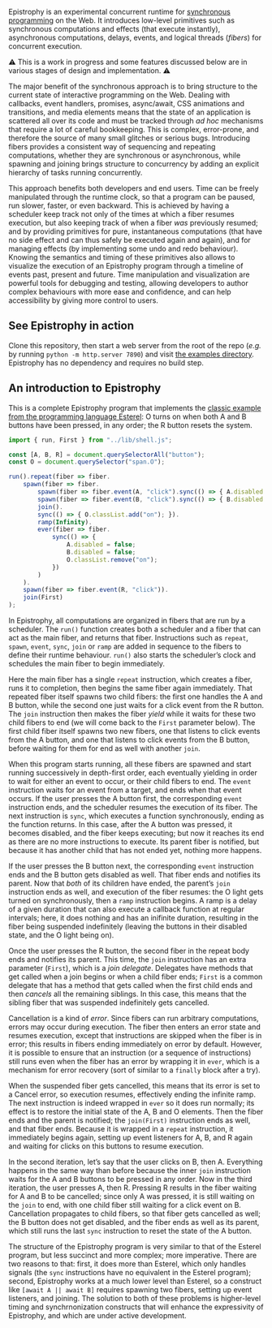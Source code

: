 Epistrophy is an experimental concurrent runtime for [synchronous
programming](https://en.wikipedia.org/wiki/Synchronous_programming_language)
on the Web. It introduces low-level primitives such as synchronous computations
and effects (that execute instantly), asynchronous computations, delays,
events, and logical threads (_fibers_) for concurrent execution.

⚠️ This is a work in progress and some features discussed below are in various
stages of design and implementation. ⚠️

The major benefit of the synchronous approach is to bring structure to
the current state of interactive programming on the Web. Dealing with callbacks,
event handlers, promises, async/await, CSS animations and transitions, and media
elements means that the state of an application is scattered all over its code
and must be tracked through _ad hoc_ mechanisms that require a lot of careful
bookkeeping. This is complex, error-prone, and therefore the source of many
small glitches or serious bugs. Introducing fibers provides a consistent way of
sequencing and repeating computations, whether they are synchronous or
asynchronous, while spawning and joining brings structure to concurrency by
adding an explicit hierarchy of tasks running concurrently.

This approach benefits both developers and end users. Time can be freely
manipulated through the runtime clock, so that a program can be paused, run
slower, faster, or even backward. This is achieved by having a scheduler keep
track not only of the times at which a fiber resumes execution, but also
keeping track of when a fiber _was_ previously resumed; and by providing
primitives for pure, instantaneous computations (that have no side effect and
can thus safely be executed again and again), and for managing effects (by
implementing some undo and redo behaviour). Knowing the semantics and timing of
these primitives also allows to visualize the execution of an Epistrophy
program through a timeline of events past, present and future. Time
manipulation and visualization are powerful tools for debugging and testing,
allowing developers to author complex behaviours with more ease and confidence,
and can help accessibility by giving more control to users.

## See Epistrophy in action

Clone this repository, then start a web server from the root of the repo
(_e.g._ by running `python -m http.server 7890`) and visit
[the examples directory](http://localhost:7890/examples/). Epistrophy has
no dependency and requires no build step.

## An introduction to Epistrophy

This is a complete Epistrophy program that implements the [classic example from
the programming language Esterel](https://en.wikipedia.org/wiki/Esterel#Example_(ABRO)):
O turns on when both A and B buttons have been pressed, in any order; the R
button resets the system.

```js
import { run, First } from "../lib/shell.js";

const [A, B, R] = document.querySelectorAll("button");
const O = document.querySelector("span.O");

run().repeat(fiber => fiber.
    spawn(fiber => fiber.
        spawn(fiber => fiber.event(A, "click").sync(() => { A.disabled = true; })).
        spawn(fiber => fiber.event(B, "click").sync(() => { B.disabled = true; })).
        join().
        sync(() => { O.classList.add("on"); }).
        ramp(Infinity).
        ever(fiber => fiber.
            sync(() => {
                A.disabled = false;
                B.disabled = false;
                O.classList.remove("on");
            })
        )
    ).
    spawn(fiber => fiber.event(R, "click")).
    join(First)
);
```

In Epistrophy, all computations are organized in fibers that are run by a
scheduler. The `run()` function creates both a scheduler and a fiber that can
act as the main fiber, and returns that fiber. Instructions such as `repeat`,
`spawn`, `event`, `sync`, `join` or `ramp` are added in sequence to the fibers
to define their runtime behaviour. `run()` also starts the scheduler’s clock
and schedules the main fiber to begin immediately.

Here the main fiber has a single `repeat` instruction, which creates a fiber,
runs it to completion, then begins the same fiber again immediately. That
repeated fiber itself spawns two child fibers: the first one handles the A and
B button, while the second one just waits for a click event from the R button.
The `join` instruction then makes the fiber _yield_ while it waits for these
two child fibers to end (we will come back to the `First` parameter below). The
first child fiber itself spawns two new fibers, one that listens to click
events from the A button, and one that listens to click events from the B
button, before waiting for them for end as well with another `join`.

When this program starts running, all these fibers are spawned and start
running successively in depth-first order, each eventually yielding in order to
wait for either an event to occur, or their child fibers to end. The `event`
instruction waits for an event from a target, and ends when that event occurs.
If the user presses the A button first, the corresponding `event` instruction
ends, and the scheduler resumes the execution of its fiber. The next
instruction is `sync`, which executes a function synchronously, ending as the
function returns. In this case, after the A button was pressed, it becomes
disabled, and the fiber keeps executing; but now it reaches its end as there
are no more instructions to execute. Its parent fiber is notified, but because
it has another child that has not ended yet, nothing more happens.

If the user presses the B button next, the corresponding `event` instruction
ends and the B button gets disabled as well. That fiber ends and notifies its
parent. Now that _both_ of its children have ended, the parent’s `join`
instruction ends as well, and execution of the fiber resumes: the O light gets
turned on synchronously, then a `ramp` instruction begins. A ramp is a delay of
a given duration that can also execute a callback function at regular
intervals; here, it does nothing and has an inifinite duration, resulting in
the fiber being suspended indefinitely (leaving the buttons in their disabled
state, and the O light being on).

Once the user presses the R button, the second fiber in the repeat body ends
and notifies its parent. This time, the `join` instruction has an extra
parameter (`First`), which is a _join delegate_. Delegates have methods that
get called when a join begins or when a child fiber ends; `First` is a common
delegate that has a method that gets called when the first child ends and then
_cancels_ all the remaining siblings. In this case, this means that the sibling
fiber that was suspended indefinitely gets cancelled.

Cancellation is a kind of _error_. Since fibers can run arbitrary computations,
errors may occur during execution. The fiber then enters an error state and
resumes execution, except that instructions are skipped when the fiber is in
error; this results in fibers ending immediately on error by default. However,
it is possible to ensure that an instruction (or a sequence of instructions)
still runs even when the fiber has an error by wrapping it in `ever`, which is
a mechanism for error recovery (sort of similar to a `finally` block after a
try).

When the suspended fiber gets cancelled, this means that its error is set to a
Cancel error, so execution resumes, effectively ending the infinite ramp. The
next instruction is indeed wrapped in `ever` so it does run normally; its
effect is to restore the initial state of the A, B and O elements. Then the
fiber ends and the parent is notified; the `join(First)` instruction ends as
well, and that fiber ends. Because it is wrapped in a `repeat` instruction,
it immediately begins again, setting up event listeners for A, B, and R again
and waiting for clicks on this buttons to resume execution.

In the second iteration, let’s say that the user clicks on B, then A.
Everything happens in the same way than before because the inner `join`
instruction waits for the A and B buttons to be pressed in any order. Now in
the third iteration, the user presses A, then R. Pressing R results in the
fiber waiting for A and B to be cancelled; since only A was pressed, it is
still waiting on the `join` to end, with one child fiber still waiting for a
click event on B. Cancellation propagates to child fibers, so that fiber gets
cancelled as well; the B button does not get disabled, and the fiber ends as
well as its parent, which still runs the last `sync` instruction to reset the
state of the A button.

The structure of the Epistrophy program is very similar to that of the Esterel
program, but less succinct and more complex; more imperative. There are two
reasons to that: first, it does more than Esterel, which only handles signals
(the `sync` instructions have no equivalent in the Esterel program); second,
Epistrophy works at a much lower level than Esterel, so a construct like
`[await A || await B]` requires spawning two fibers, setting up event
listeners, and joining. The solution to both of these problems is higher-level
timing and synchrnonization constructs that will enhance the expressivity of
Epistrophy, and which are under active development.
